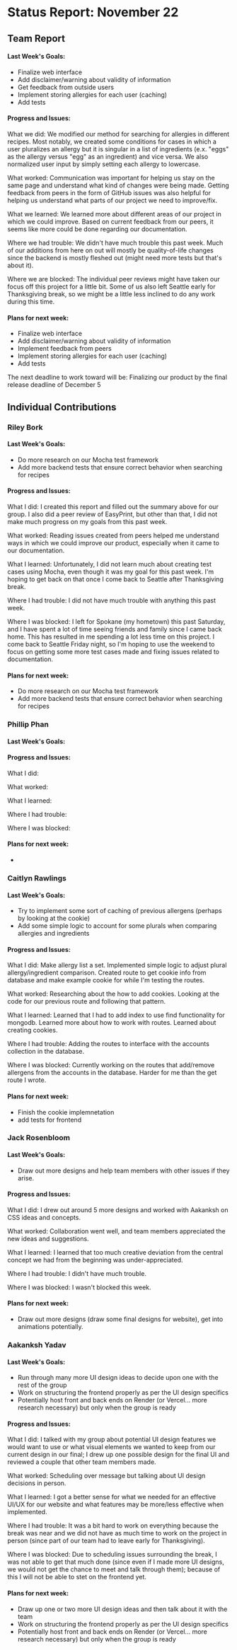 # Status Report: November 22
## Team Report
#### Last Week's Goals:
- Finalize web interface
- Add disclaimer/warning about validity of information
- Get feedback from outside users
- Implement storing allergies for each user (caching)
- Add tests

#### Progress and Issues:
What we did: We modified our method for searching for allergies in different 
recipes. Most notably, we created some conditions for cases in which a user 
pluralizes an allergy but it is singular in a list of ingredients (e.x. "eggs" 
as the allergy versus "egg" as an ingredient) and vice versa. We also 
normalized user input by simply setting each allergy to lowercase. 

What worked: Communication was important for helping us stay on the same page 
and understand what kind of changes were being made. Getting feedback from 
peers in the form of GitHub issues was also helpful for helping us understand 
what parts of our project we need to improve/fix.

What we learned: We learned more about different areas of our project in 
which we could improve. Based on current feedback from our peers, it seems 
like more could be done regarding our documentation.

Where we had trouble: We didn't have much trouble this past week. Much of our 
additions from here on out will mostly be quality-of-life changes since the 
backend is mostly fleshed out (might need more tests but that's about it).

Where we are blocked: The individual peer reviews might have taken our focus 
off this project for a little bit. Some of us also left Seattle early for 
Thanksgiving break, so we might be a little less inclined to do any work during
this time.

#### Plans for next week:
- Finalize web interface
- Add disclaimer/warning about validity of information
- Implement feedback from peers
- Implement storing allergies for each user (caching)
- Add tests


The next deadline to work toward will be: Finalizing our product by the final 
release deadline of December 5

## Individual Contributions
### Riley Bork
#### Last Week's Goals:
- Do more research on our Mocha test framework
- Add more backend tests that ensure correct behavior when searching for 
recipes

#### Progress and Issues:
What I did: I created this report and filled out the summary above for our 
group. I also did a peer review of EasyPrint, but other than that, I did not 
make much progress on my goals from this past week.

What worked: Reading issues created from peers helped me understand ways in 
which we could improve our product, especially when it came to our documentation.

What I learned: Unfortunately, I did not learn much about creating test cases 
using Mocha, even though it was my goal for this past week. I'm hoping to get 
back on that once I come back to Seattle after Thanksgiving break.

Where I had trouble: I did not have much trouble with anything this past week.

Where I was blocked: I left for Spokane (my hometown) this past Saturday, and 
I have spent a lot of time seeing friends and family since I came back home. 
This has resulted in me spending a lot less time on this project. I come back 
to Seattle Friday night, so I'm hoping to use the weekend to focus on getting 
some more test cases made and fixing issues related to documentation. 

#### Plans for next week: 
- Do more research on our Mocha test framework
- Add more backend tests that ensure correct behavior when searching for 
recipes

### Phillip Phan
#### Last Week's Goals:

#### Progress and Issues:
What I did:

What worked:

What I learned:

Where I had trouble:

Where I was blocked:

#### Plans for next week: 
- 

### Caitlyn Rawlings
#### Last Week's Goals:
- Try to implement some sort of caching of previous allergens (perhaps by looking at the cookie)
- Add some simple logic to account for some plurals when comparing allergies and ingredients

#### Progress and Issues:
What I did: Make allergy list a set. Implemented simple logic to adjust plural allergy/ingredient 
            comparison. Created route to get cookie info from database and make example cookie for 
            while I'm testing the routes.

What worked: Researching about the how to add cookies. Looking at the code for our previous route
             and following that pattern.

What I learned: Learned that I had to add index to use find functionality for mongodb. Learned 
                more about how to work with routes. Learned about creating cookies.

Where I had trouble: Adding the routes to interface with the accounts collection in the database.

Where I was blocked: Currently working on the routes that add/remove allergens from the accounts in the 
                     database. Harder for me than the get route I wrote.

#### Plans for next week: 
- Finish the cookie implemnetation
- add tests for frontend


### Jack Rosenbloom
#### Last Week's Goals:
- Draw out more designs and help team members with other issues if they arise.

#### Progress and Issues:
What I did: I drew out around 5 more designs and worked with Aakanksh on CSS ideas and concepts.

What worked: Collaboration went well, and team members appreciated the new ideas and suggestions.

What I learned: I learned that too much creative deviation from the central concept we had from the beginning was under-appreciated.

Where I had trouble: I didn't have much trouble.

Where I was blocked: I wasn't blocked this week.

#### Plans for next week: 
- Draw out more designs (draw some final designs for website), get into animations potentially.

### Aakanksh Yadav
#### Last Week's Goals:
- Run through many more UI design ideas to decide upon one with the rest of the group
- Work on structuring the frontend properly as per the UI design specifics
- Potentially host front and back ends on Render (or Vercel... more research necessary) but only when the group is ready

#### Progress and Issues:
What I did: I talked with my group about potential UI design features we would want to use or what visual elements we wanted to keep from our current design in our final; I drew up one possible design for the final UI and reviewed a couple that other team members made.

What worked: Scheduling over message but talking about UI design decisions in person.

What I learned: I got a better sense for what we needed for an effective UI/UX for our website and what features may be more/less effective when implemented.

Where I had trouble: It was a bit hard to work on everything because the break was near and we did not have as much time to work on the project in person (since part of our team had to leave early for Thanksgiving).

Where I was blocked: Due to scheduling issues surrounding the break, I was not able to get that much done (since even if I made more UI designs, we would not get the chance to meet and talk through them); because of this I will not be able to stet on the frontend yet.

#### Plans for next week: 
- Draw up one or two more UI design ideas and then talk about it with the team
- Work on structuring the frontend properly as per the UI design specifics
- Potentially host front and back ends on Render (or Vercel... more research necessary) but only when the group is ready